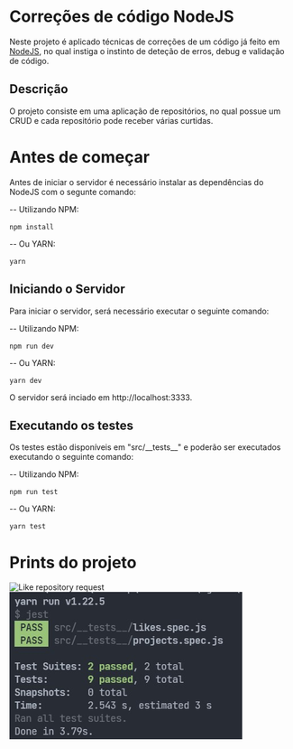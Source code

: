 # Correções de código NodeJS

Neste projeto é aplicado técnicas de correções de um código já feito em [NodeJS](https://nodejs.org/en/), no qual instiga o instinto de deteção de erros, debug e validação de código.

## Descrição

O projeto consiste em uma aplicação de repositórios, no qual possue um CRUD e cada repositório pode receber várias curtidas.

# Antes de começar

Antes de iniciar o servidor é necessário instalar as dependências do NodeJS com o segunte comando:

-- Utilizando NPM:
```
npm install
```

-- Ou YARN:
```
yarn
```

## Iniciando o Servidor

Para iniciar o servidor, será necessário executar o seguinte comando:

-- Utilizando NPM:
```
npm run dev
```

-- Ou YARN:
```
yarn dev
```

O servidor será inciado em http://localhost:3333.

## Executando os testes

Os testes estão disponíveis em "src/_\_tests__" e poderão ser executados executando o seguinte comando:

-- Utilizando NPM:
```
npm run test
```

-- Ou YARN:
```
yarn test
```

# Prints do projeto

![Like repository request](https://github.com/EduardoAlcebiades/desafio-corrigindo-codigo/blob/main/assets/images/like-repositories.jpg?raw=true)
![Tests running](https://github.com/EduardoAlcebiades/desafio-corrigindo-codigo/blob/main/assets/images/tests.jpg?raw=true)
